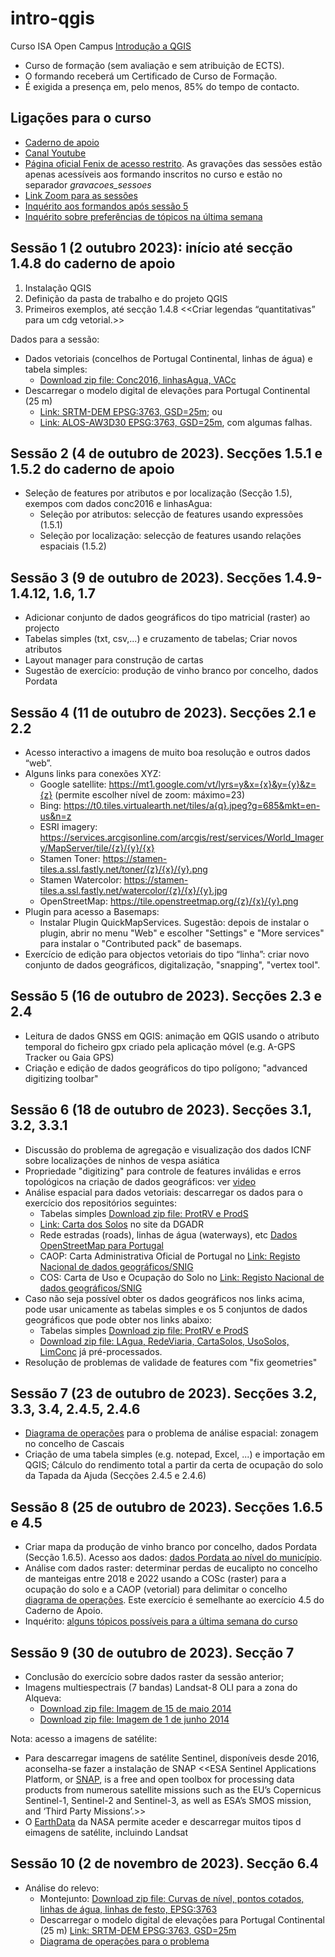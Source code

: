 # intro-qgis
Curso ISA Open Campus [Introdução a QGIS](https://www.isa-opencampus.pt/introducaoQGIS)

* Curso de formação (sem avaliação e sem atribuição de ECTS).
* O formando receberá um Certificado de Curso de Formação.
* É exigida a presença em, pelo menos, 85% do tempo de contacto.

## Ligações para o curso

* [Caderno de apoio](https://isa-ulisboa.github.io/sig/Caderno-aulas-praticas-qgis3_SIG.pdf)
* [Canal Youtube](https://www.youtube.com/@qgis3emportugues)
* [Página oficial Fenix de acesso restrito](https://fenix.isa.ulisboa.pt/courses/cfiqgis-846413499991002). As gravações das sessões estão apenas acessíveis aos formando inscritos no curso e estão no separador *gravacoes_sessoes*
* [Link Zoom para as sessões](https://videoconf-colibri.zoom.us/j/97385541766)
* [Inquérito aos formandos após sessão 5](https://forms.gle/NsX4uj1AcVmAk88G9)
* [Inquérito sobre preferências de tópicos na última semana](respostas_inquerito_ultima_semana.pdf)

## Sessão 1 (2 outubro 2023): início até secção 1.4.8 do caderno de apoio

1. Instalação QGIS
2. Definição da pasta de trabalho e do projeto QGIS
3. Primeiros exemplos, até secção 1.4.8 <<Criar legendas “quantitativas” para um cdg vetorial.>>

Dados para a sessão:
* Dados vetoriais (concelhos de Portugal Continental, linhas de água) e tabela simples:
  - [Download zip file: Conc2016, linhasAgua, VACc](https://github.com/isa-ulisboa/sig/raw/main/IntroQGIS.zip)
* Descarregar o modelo digital de elevações para Portugal Continental (25 m)
  - [Link: SRTM-DEM EPSG:3763, GSD=25m](https://www.fc.up.pt/pessoas/jagoncal/dems/); ou
  - [Link: ALOS-AW3D30 EPSG:3763, GSD=25m](https://www.fc.up.pt/pessoas/jagoncal/dems/), com algumas falhas.

## Sessão 2 (4 de outubro de 2023). Secções 1.5.1 e 1.5.2 do caderno de apoio

* Seleção de features por atributos e por localização (Secção 1.5), exempos com dados conc2016 e linhasAgua:
  - Seleção por atributos: selecção de features usando expressões (1.5.1)
  - Seleção por localização: selecção de features usando relações espaciais (1.5.2)

## Sessão 3 (9 de outubro de 2023). Secções 1.4.9-1.4.12, 1.6, 1.7

* Adicionar conjunto de dados geográficos do tipo matricial (raster) ao projecto
* Tabelas simples (txt, csv,...) e cruzamento de tabelas; Criar novos atributos
* Layout manager para construção de cartas
* Sugestão de exercício: produção de vinho branco por concelho, dados Pordata

## Sessão 4 (11 de outubro de 2023). Secções 2.1 e 2.2

* Acesso interactivo a imagens de muito boa resolução e outros dados “web”.
* Alguns links para conexões XYZ:
  - Google satellite:  https://mt1.google.com/vt/lyrs=y&x={x}&y={y}&z={z}  (permite escolher nível de zoom: máximo=23)
  - Bing: https://t0.tiles.virtualearth.net/tiles/a{q}.jpeg?g=685&mkt=en-us&n=z
  - ESRI imagery: https://services.arcgisonline.com/arcgis/rest/services/World_Imagery/MapServer/tile/{z}/{y}/{x}
  - Stamen Toner: https://stamen-tiles.a.ssl.fastly.net/toner/{z}/{x}/{y}.png
  - Stamen Watercolor: https://stamen-tiles.a.ssl.fastly.net/watercolor/{z}/{x}/{y}.jpg
  - OpenStreetMap: https://tile.openstreetmap.org/{z}/{x}/{y}.png
* Plugin para acesso a Basemaps:
  - Instalar Plugin QuickMapServices. Sugestão: depois de instalar o plugin, abrir no menu "Web" e escolher "Settings" e "More services" para instalar o "Contributed pack" de basemaps.
* Exercício de edição para objectos vetoriais do tipo “linha”: criar novo conjunto de dados geográficos, digitalização, "snapping", "vertex tool".


## Sessão 5 (16 de outubro de 2023). Secções 2.3 e 2.4

* Leitura de dados GNSS em QGIS: animação em QGIS usando o atributo temporal do ficheiro gpx criado pela aplicação móvel (e.g. A-GPS Tracker ou Gaia GPS)
* Criação e edição de dados geográficos do tipo polígono; "advanced digitizing toolbar"

## Sessão 6 (18 de outubro de 2023). Secções 3.1, 3.2, 3.3.1

* Discussão do problema de agregação e visualização dos dados ICNF sobre localizações de ninhos de vespa asiática
* Propriedade "digitizing" para controle de features inválidas e erros topológicos na criação de dados geográficos: ver [video](https://www.youtube.com/watch?v=0cgA8yj5Wyg)
* Análise espacial para dados vetoriais: descarregar os dados para o exercício dos repositórios seguintes:
  - Tabelas simples [Download zip file: ProtRV e ProdS](https://github.com/isa-ulisboa/sig/raw/main/analise_espacial_cascais/tabelas_simples_cascais.zip)
  - [Link: Carta dos Solos](https://snisolos.dgadr.gov.pt/downloads) no site da DGADR
  - Rede estradas (roads), linhas de água (waterways), etc [Dados OpenStreetMap para Portugal](https://download.geofabrik.de/europe/portugal.html)
  - CAOP: Carta Administrativa Oficial de Portugal no [Link: Registo Nacional de dados geográficos/SNIG](https://snig.dgterritorio.gov.pt/rndg/srv/por/catalog.search#/home)
  - COS: Carta de Uso e Ocupação do Solo no [Link: Registo Nacional de dados geográficos/SNIG](https://snig.dgterritorio.gov.pt/rndg/srv/por/catalog.search#/home)
* Caso não seja possível obter os dados geográficos nos links acima, pode usar unicamente as tabelas simples e os 5 conjuntos de dados geográficos que pode obter nos links abaixo:
  - Tabelas simples [Download zip file: ProtRV e ProdS](https://github.com/isa-ulisboa/sig/raw/main/analise_espacial_cascais/tabelas_simples_cascais.zip)
  - [Download zip file: LAgua, RedeViaria, CartaSolos, UsoSolos, LimConc](https://github.com/isa-ulisboa/sig/raw/main/analise_espacial_cascais/dados_geog_input_cascais.zip) já pré-processados.
* Resolução de problemas de validade de features com "fix geometries"

## Sessão 7 (23 de outubro de 2023). Secções 3.2, 3.3, 3.4, 2.4.5, 2.4.6

* [Diagrama de operações](diagrama_cascais-COS-OSM-2023.jpg) para o problema de análise espacial: zonagem no concelho de  Cascais
* Criação de uma tabela simples (e.g. notepad, Excel, ...) e importação em QGIS; Cálculo do rendimento total a partir da certa de ocupação do solo da Tapada da Ajuda (Secções 2.4.5 e 2.4.6)
  
## Sessão 8 (25 de outubro de 2023). Secções 1.6.5 e 4.5

* Criar mapa da produção de vinho branco por concelho, dados Pordata (Secção 1.6.5). Acesso aos dados: [dados Pordata ao nível do município](https://www.pordata.pt/Municipios/Produ%c3%a7%c3%a3o+de+vinho+por+cor-975).
* Análise com dados raster: determinar perdas de eucalipto no concelho de manteigas entre 2018 e 2022 usando a COSc (raster) para a ocupação do solo e a CAOP (vetorial) para delimitar o concelho [diagrama de operações](diagrama_cosc_eucalipto_manteigas.pdf). Este exercício é semelhante ao exercício 4.5 do Caderno de Apoio.
* Inquérito: [alguns tópicos possíveis para a última semana do curso](https://forms.gle/Hs93LczkagzShHPa9)

## Sessão 9 (30 de outubro de 2023). Secção 7

* Conclusão do exercício sobre dados raster da sessão anterior;
* Imagens multiespectrais (7 bandas) Landsat-8 OLI para a zona do Alqueva:
  - [Download zip file: Imagem de 15 de maio 2014](https://github.com/isa-ulisboa/sig/blob/578f05a9bb761e99d6e487763994afd93fed68da/LC82030332014151.zip)
  - [Download zip file: Imagem de 1 de junho 2014](https://github.com/isa-ulisboa/sig/blob/578f05a9bb761e99d6e487763994afd93fed68da/LC82030332014167.zip)

Nota: acesso a imagens de satélite:
* Para descarregar imagens de satélite Sentinel, disponíveis desde 2016, aconselha-se fazer a instalação de SNAP <<ESA Sentinel Applications Platform, or [SNAP](https://step.esa.int/main/toolboxes/snap/), is a free and open toolbox for processing data products from numerous satellite missions such as the EU’s Copernicus Sentinel-1, Sentinel-2 and Sentinel-3, as well as ESA’s SMOS mission, and ‘Third Party Missions’.>>
* O [EarthData](https://www.earthdata.nasa.gov/) da NASA permite aceder e descarregar muitos tipos d eimagens de satélite, incluindo Landsat

## Sessão 10 (2 de novembro de 2023). Secção 6.4

* Análise do relevo:
  - Montejunto: [Download zip file: Curvas de nível, pontos cotados, linhas de água, linhas de festo, EPSG:3763](https://github.com/isa-ulisboa/sig/blob/main/representacao_terreno_montejunto_3763.zip)
  - Descarregar o modelo digital de elevações para Portugal Continental (25 m) [Link: SRTM-DEM EPSG:3763, GSD=25m](https://www.fc.up.pt/pessoas/jagoncal/dems/)
  - [Diagrama de operações para o problema](diagrama_montejunto_sessao_10.pdf)
